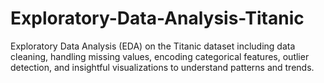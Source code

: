 # Exploratory-Data-Analysis-Titanic
Exploratory Data Analysis (EDA) on the Titanic dataset including data cleaning, handling missing values, encoding categorical features, outlier detection, and insightful visualizations to understand patterns and trends.
